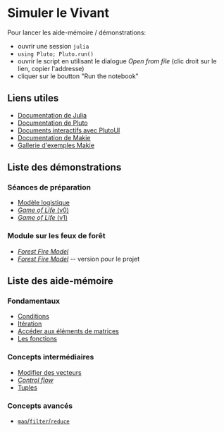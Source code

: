 # Simuler le Vivant

Pour lancer les aide-mémoire / démonstrations:

- ouvrir une session `julia`
- `using Pluto; Pluto.run()`
- ouvrir le script en utilisant le dialogue *Open from file* (clic droit sur le lien, copier l'addresse)
- cliquer sur le boutton "Run the notebook"

## Liens utiles

- [Documentation de Julia](https://docs.julialang.org/en/v1/)
- [Documentation de Pluto](https://plutojl.org/)
- [Documents interactifs avec PlutoUI](https://featured.plutojl.org/basic/plutoui.jl)
- [Documentation de Makie](https://docs.makie.org/stable/)
- [Gallerie d'exemples Makie](https://beautiful.makie.org/)

## Liste des démonstrations

### Séances de préparation

- [Modèle logistique](demonstrations/01_logistique.jl)
- [*Game of Life* (v0)](demonstrations/02_gameoflife_v0.jl)
- [*Game of Life* (v1)](demonstrations/03_gameoflife_v1.jl)

### Module sur les feux de forêt

- [*Forest Fire Model*](demonstrations/04_forestfire.jl)
- [*Forest Fire Model*](demonstrations/04a_forestfire_project.jl)  -- version pour le projet

## Liste des aide-mémoire

### Fondamentaux

- [Conditions](aidememoire/01_conditions.jl)
- [Itération](aidememoire/02_iteration.jl)
- [Accéder aux éléments de matrices](aidememoire/03_indexing.jl)
- [Les fonctions](aidememoire/04_fonctions.jl)

### Concepts intermédiaires

- [Modifier des vecteurs](aidememoire/05_push.jl)
- [*Control flow*](aidememoire/06_flow.jl)
- [Tuples](aidememoire/07_tuples.jl)

### Concepts avancés

- [`map`/`filter`/`reduce`](aidememoire/08_mfr.jl)